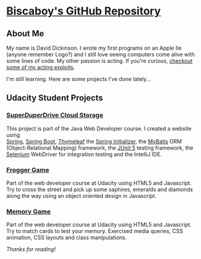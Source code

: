 # [Biscaboy's GitHub Repository](https://github.com/biscaboy)

## About Me

My name is David Dickinson.  I wrote my first programs on an Apple IIe (anyone remember Logo?) and I still love seeing computers come alive with some lines of code.  My other passion is acting.  If you're curious, [checkout some of my acting exploits](http://www.davidjdickinson.com).  

I'm still learning.  Here are some projects I've done lately...

## Udacity Student Projects

### [Super*Duper*Drive Cloud Storage](https://github.com/biscaboy/cloudstorage)
This project is part of the Java Web Developer course.  I created a website using  
[Spring](https://spring.io),
[Spring Boot](https://spring.io/projects/spring-boot),
[Thymeleaf](https://www.thymeleaf.org/) 
the [Spring Initializer](https://start.spring.io/), 
the [MyBatis](https://mybatis.org) ORM (Object-Relational Mapping) framework,
the [JUnit 5](https://junit.org/junit5/) testing framework,
the [Selenium](https://www.selenium.dev/) WebDriver for integration testing and 
the IntelliJ IDE.

### [Frogger Game](https://biscaboy.github.io/frogger-game/)
Part of the web developer course at Udacity using HTML5 and Javascript.  Try to cross the street and pick up some saphires, emeralds and diamonds along the way using an object oriented design in Javascript.

### [Memory Game](https://biscaboy.github.io/fend-project-memory-game/)
Part of the web developer course at Udacity using HTML5 and Javascript.  Try to match cards to test your memory.  Exercised media queries, CSS animation, CSS layouts and class manipulations.

_Thanks for reading!_

